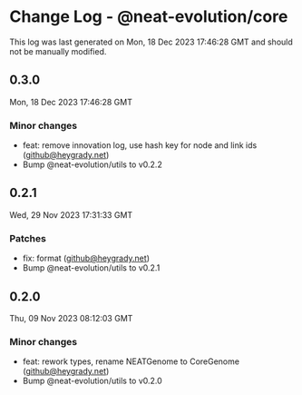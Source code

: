 # Change Log - @neat-evolution/core

This log was last generated on Mon, 18 Dec 2023 17:46:28 GMT and should not be manually modified.

<!-- Start content -->

## 0.3.0

Mon, 18 Dec 2023 17:46:28 GMT

### Minor changes

- feat: remove innovation log, use hash key for node and link ids (github@heygrady.net)
- Bump @neat-evolution/utils to v0.2.2

## 0.2.1

Wed, 29 Nov 2023 17:31:33 GMT

### Patches

- fix: format (github@heygrady.net)
- Bump @neat-evolution/utils to v0.2.1

## 0.2.0

Thu, 09 Nov 2023 08:12:03 GMT

### Minor changes

- feat: rework types, rename NEATGenome to CoreGenome (github@heygrady.net)
- Bump @neat-evolution/utils to v0.2.0
